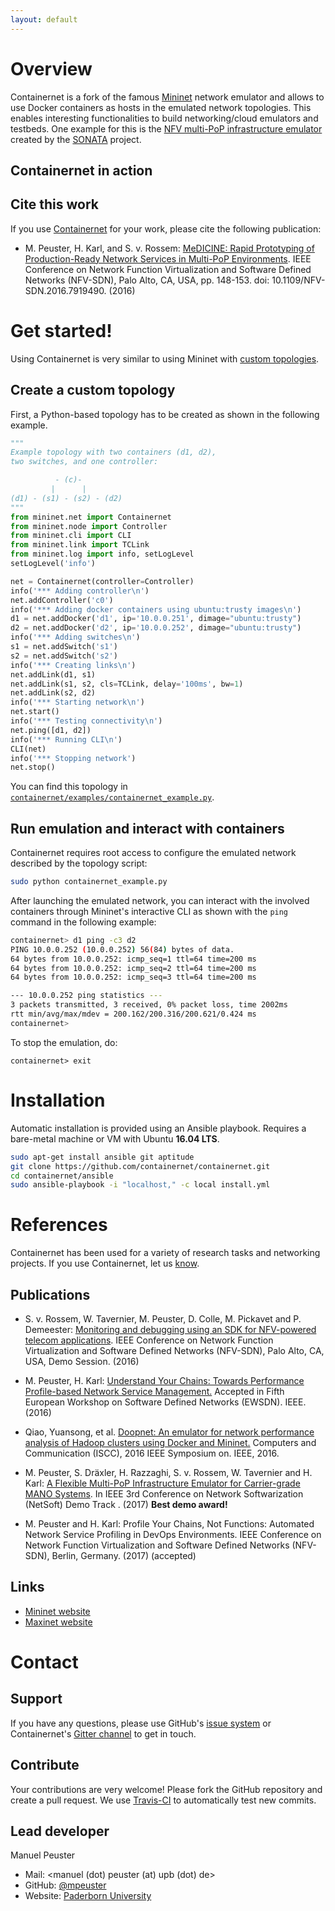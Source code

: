 ```yaml
---
layout: default
---
```



# [](#overview)Overview

Containernet is a fork of the famous [Mininet](http://mininet.org) network emulator and allows to use Docker containers as hosts in the emulated network topologies. This enables interesting functionalities to build networking/cloud emulators and testbeds. One example for this is the [NFV multi-PoP infrastructure emulator](https://github.com/sonata-nfv/son-emu) created by the [SONATA](http://sonata-nfv.eu) project.

## Containernet in action

<script type="text/javascript" src="https://asciinema.org/a/4eSesgrJL8t2VikiDnHoD9qRF.js" id="asciicast-4eSesgrJL8t2VikiDnHoD9qRF" async data-autoplay="true" data-size="medium" data-loop="true" data-rows="12"></script>

## Cite this work

If you use [Containernet](containernet.github.io) for your work, please cite the following publication:

* M. Peuster, H. Karl, and S. v. Rossem: [MeDICINE: Rapid Prototyping of Production-Ready Network Services in Multi-PoP Environments](http://ieeexplore.ieee.org/document/7919490/). IEEE Conference on Network Function Virtualization and Software Defined Networks (NFV-SDN), Palo Alto, CA, USA, pp. 148-153. doi: 10.1109/NFV-SDN.2016.7919490. (2016)

# [](#example)Get started!

Using Containernet is very similar to using Mininet with [custom topologies](http://mininet.org/walkthrough/#custom-topologies).

## Create a custom topology

First, a Python-based topology has to be created as shown in the following example.

```python
"""
Example topology with two containers (d1, d2),
two switches, and one controller:

          - (c)-
         |      |
(d1) - (s1) - (s2) - (d2)
"""
from mininet.net import Containernet
from mininet.node import Controller
from mininet.cli import CLI
from mininet.link import TCLink
from mininet.log import info, setLogLevel
setLogLevel('info')

net = Containernet(controller=Controller)
info('*** Adding controller\n')
net.addController('c0')
info('*** Adding docker containers using ubuntu:trusty images\n')
d1 = net.addDocker('d1', ip='10.0.0.251', dimage="ubuntu:trusty")
d2 = net.addDocker('d2', ip='10.0.0.252', dimage="ubuntu:trusty")
info('*** Adding switches\n')
s1 = net.addSwitch('s1')
s2 = net.addSwitch('s2')
info('*** Creating links\n')
net.addLink(d1, s1)
net.addLink(s1, s2, cls=TCLink, delay='100ms', bw=1)
net.addLink(s2, d2)
info('*** Starting network\n')
net.start()
info('*** Testing connectivity\n')
net.ping([d1, d2])
info('*** Running CLI\n')
CLI(net)
info('*** Stopping network')
net.stop()
```

You can find this topology in [`containernet/examples/containernet_example.py`](https://github.com/containernet/containernet/tree/master/examples/containernet_example.py).

## Run emulation and interact with containers

Containernet requires root access to configure the emulated network described by the topology script:

```bash
sudo python containernet_example.py
```

After launching the emulated network, you can interact with the involved containers through Mininet's interactive CLI as shown with the `ping` command in the following example:

```bash
containernet> d1 ping -c3 d2
PING 10.0.0.252 (10.0.0.252) 56(84) bytes of data.
64 bytes from 10.0.0.252: icmp_seq=1 ttl=64 time=200 ms
64 bytes from 10.0.0.252: icmp_seq=2 ttl=64 time=200 ms
64 bytes from 10.0.0.252: icmp_seq=3 ttl=64 time=200 ms

--- 10.0.0.252 ping statistics ---
3 packets transmitted, 3 received, 0% packet loss, time 2002ms
rtt min/avg/max/mdev = 200.162/200.316/200.621/0.424 ms
containernet>
```

To stop the emulation, do:

```
containernet> exit
```

# [](#installation)Installation

Automatic installation is provided using an Ansible playbook. Requires a bare-metal machine or VM with Ubuntu **16.04 LTS**.

```bash
sudo apt-get install ansible git aptitude
git clone https://github.com/containernet/containernet.git
cd containernet/ansible
sudo ansible-playbook -i "localhost," -c local install.yml
```

# [](#references)References

Containernet has been used for a variety of research tasks and networking projects. If you use Containernet, let us [know](mailto:containernet@peuster.de).

## Publications

* S. v. Rossem, W. Tavernier, M. Peuster, D. Colle, M. Pickavet and P. Demeester: [Monitoring and debugging using an SDK for NFV-powered telecom applications](https://biblio.ugent.be/publication/8521281/file/8521284.pdf). IEEE Conference on Network Function Virtualization and Software Defined Networks (NFV-SDN), Palo Alto, CA, USA, Demo Session. (2016)

* M. Peuster, H. Karl: [Understand Your Chains: Towards Performance Profile-based Network Service Management.](http://ieeexplore.ieee.org/document/7956044/) Accepted in Fifth European Workshop on Software Defined Networks (EWSDN). IEEE. (2016)

* Qiao, Yuansong, et al. [Doopnet: An emulator for network performance analysis of Hadoop clusters using Docker and Mininet.](http://ieeexplore.ieee.org/document/7543832/) Computers and Communication (ISCC), 2016 IEEE Symposium on. IEEE, 2016.

* M. Peuster, S. Dräxler, H. Razzaghi, S. v. Rossem, W. Tavernier and H. Karl: [A Flexible Multi-PoP Infrastructure Emulator for Carrier-grade MANO Systems](https://cs.uni-paderborn.de/fileadmin/informatik/fg/cn/Publications_Conference_Paper/Publications_Conference_Paper_2017/peuster_netsoft_demo_paper_2017.pdf). In IEEE 3rd Conference on Network Softwarization (NetSoft) Demo Track . (2017) **Best demo award!**

* M. Peuster and H. Karl: Profile Your Chains, Not Functions: Automated Network Service Profiling in DevOps Environments. IEEE Conference on Network Function Virtualization and Software Defined Networks (NFV-SDN), Berlin, Germany. (2017) (accepted)

## Links

* [Mininet website](http://mininet.org)
* [Maxinet website](http://maxinet.github.io)

# [](#contact)Contact

## Support
If you have any questions, please use GitHub's [issue system](https://github.com/containernet/containernet/issues) or Containernet's [Gitter channel](https://gitter.im/containernet/) to get in touch.

## Contribute
Your contributions are very welcome! Please fork the GitHub repository and create a pull request. We use [Travis-CI](https://travis-ci.org/containernet/containernet) to automatically test new commits. 

## Lead developer

Manuel Peuster
* Mail: <manuel (dot) peuster (at) upb (dot) de>
* GitHub: [@mpeuster](https://github.com/mpeuster)
* Website: [Paderborn University](https://cs.uni-paderborn.de/cn/person/?tx_upbperson_personsite%5BpersonId%5D=13271&tx_upbperson_personsite%5Bcontroller%5D=Person&cHash=bafec92c0ada0bdfe8af6e2ed99efb4e)

